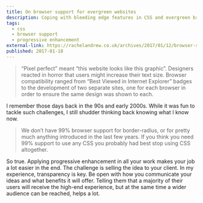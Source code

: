 ```yaml
---
title: On browser support for evergreen websites
description: Coping with bleeding edge features in CSS and evergreen browsers
tags:
  - css
  - browser support
  - progressive enhancement 
external-link: https://rachelandrew.co.uk/archives/2017/01/12/browser-support-for-evergreen-websites/
published: 2017-01-18
---
```


> “Pixel perfect” meant “this website looks like this graphic”. Designers reacted in horror that users might increase their text size. Browser compatibility ranged from “Best Viewed in Internet Explorer” badges to the development of two separate sites, one for each browser in order to ensure the same design was shown to each.

I remember those days back in the 90s and early 2000s. While it was fun to tackle such challenges, I still shudder thinking back knowing what I know now.

> We don’t have 99% browser support for border-radius, or for pretty much anything introduced in the last few years. If you think you need 99% support to use any CSS you probably had best stop using CSS altogether.

So true. Applying progressive enhancement in all your work makes your job a lot easier in the end. The challenge is selling the idea to your client. In my experience, transparency is key. Be open with how you communicate your ideas and what benefits it will offer. Telling them that a majority of their users will receive the high-end experience, but at the same time a wider audience can be reached, helps a lot.